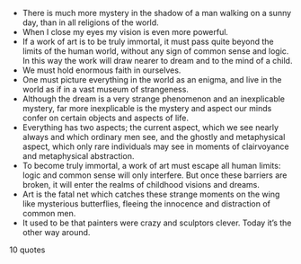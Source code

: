  - There is much more mystery in the shadow of a man walking on a sunny day, than in all religions of the world.
 - When I close my eyes my vision is even more powerful.
 - If a work of art is to be truly immortal, it must pass quite beyond the limits of the human world, without any sign of common sense and logic. In this way the work will draw nearer to dream and to the mind of a child.
 - We must hold enormous faith in ourselves.
 - One must picture everything in the world as an enigma, and live in the world as if in a vast museum of strangeness.
 - Although the dream is a very strange phenomenon and an inexplicable mystery, far more inexplicable is the mystery and aspect our minds confer on certain objects and aspects of life.
 - Everything has two aspects; the current aspect, which we see nearly always and which ordinary men see, and the ghostly and metaphysical aspect, which only rare individuals may see in moments of clairvoyance and metaphysical abstraction.
 - To become truly immortal, a work of art must escape all human limits: logic and common sense will only interfere. But once these barriers are broken, it will enter the realms of childhood visions and dreams.
 - Art is the fatal net which catches these strange moments on the wing like mysterious butterflies, fleeing the innocence and distraction of common men.
 - It used to be that painters were crazy and sculptors clever. Today it’s the other way around.

10 quotes